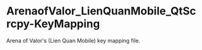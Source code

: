 # ArenaofValor_LienQuanMobile_QtScrcpy-KeyMapping
Arena of Valor's (Lien Quan Mobile) key mapping file.

